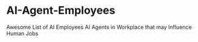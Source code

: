 # AI-Agent-Employees
Awesome List of AI Employees AI Agents in Workplace that may Influence Human Jobs

